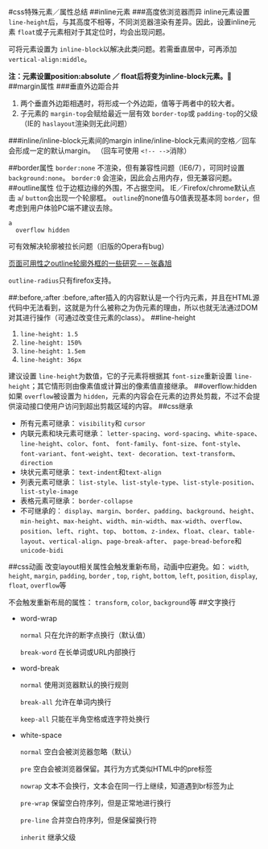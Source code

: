 #css特殊元素／属性总结
##inline元素
###高度依浏览器而异
inline元素设置 `line-height`后，与其高度不相等，不同浏览器渲染有差异。因此，设置inline元素 `float`或子元素相对于其定位时，均会出现问题。

可将元素设置为 `inline-block`以解决此类问题。若需垂直居中，可再添加 `vertical-align:middle`。

**注：元素设置position:absolute ／ float后将变为inline-block元素。**
##margin属性
###垂直外边距合并
1. 两个垂直外边距相遇时，将形成一个外边距，值等于两者中的较大者。
2. 子元素的 `margin-top`会赋给最近一层有效 `border-top`或 `padding-top`的父级（IE的 `haslayout`渲染则无此问题）

###inline/inline-block元素间的margin
inline/inline-block元素间的空格／回车会形成一定的默认margin。
（回车可使用 `<!-- -->`消除）

##border属性
`border:none` 不渲染，但有兼容性问题（IE6/7），可同时设置`background:none`。
`border:0` 会渲染，因此会占用内存，但无兼容问题。
##outline属性
位于边框边缘的外围，不占据空间。
IE／Firefox/chrome默认点击 `a`/ `button`会出现一个轮廓框。 
 `outline`的none值与0值表现基本同 `border`，但考虑到用户体验PC端不建议去除。

```
a
  overflow hidden
```
可有效解决轮廓被拉长问题（旧版的Opera有bug）

[页面可用性之outline轮廓外框的一些研究－－张鑫旭](http://www.zhangxinxu.com/wordpress/2010/01/页面可用性之outline轮廓外框的一些研究/)

`outline-radius`只有firefox支持。

##:before,:after
:before,:after插入的内容默认是一个行内元素，并且在HTML源代码中无法看到，这就是为什么被称之为伪元素的理由，所以也就无法通过DOM对其进行操作（可通过改变住元素的class）。
##line-height
1. `line-height: 1.5`
2. `line-height: 150%`
3. `line-height: 1.5em`
4. `line-height: 36px`

建议设置 `line-height`为数值，它的子元素将根据其 `font-size`重新设置 `line-height`；其它情形则由像素值或计算出的像素值直接继承。
##overflow:hidden
如果 `overflow`被设置为 `hidden`，元素的内容会在元素的边界处剪裁，不过不会提供滚动接口使用户访问到超出剪裁区域的内容。
##css继承
- 所有元素可继承： `visibility`和 `cursor`
- 内联元素和块元素可继承： `letter-spacing`、`word-spacing`、`white-space`、`line-height`、`color`、`font`、 `font-family`、`font-size`、`font-style`、`font-variant`、`font-weight`、`text- decoration`、`text-transform`、`direction`
- 块状元素可继承： `text-indent`和`text-align`
- 列表元素可继承： `list-style`、`list-style-type`、`list-style-position`、`list-style-image`
- 表格元素可继承： `border-collapse`
- 不可继承的： `display`、`margin`、`border`、`padding`、`background`、`height`、`min-height`、`max-height`、`width`、`min-width`、`max-width`、`overflow`、`position`、`left`、`right`、`top`、 `bottom`、`z-index`、`float`、`clear`、`table-layout`、`vertical-align`、`page-break-after`、 `page-bread-before`和`unicode-bidi`

##css动画
改变layout相关属性会触发重新布局，动画中应避免。如：
 `width`, `height`, `margin`, `padding`, `border` , `top`, `right`, `bottom`, `left`, `position`, `display`, `float`, `overflow`等

不会触发重新布局的属性： `transform`, `color`, `background`等
##文字换行
- word-wrap

	`normal` 只在允许的断字点换行（默认值）
	
	`break-word` 在长单词或URL内部换行
- word-break

	`normal` 使用浏览器默认的换行规则
	
	`break-all` 允许在单词内换行
	
	`keep-all` 只能在半角空格或连字符处换行
- white-space

	`normal` 空白会被浏览器忽略（默认）
	
	`pre` 空白会被浏览器保留。其行为方式类似HTML中的pre标签
	
	`nowrap` 文本不会换行，文本会在同一行上继续，知道遇到br标签为止
	
	`pre-wrap` 保留空白符序列，但是正常地进行换行
	
	`pre-line` 合并空白符序列，但是保留换行符
	
	`inherit` 继承父级



